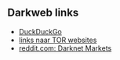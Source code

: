 ## Darkweb links

- [DuckDuckGo](https://duckduckgo.com/?t=)
- [links naar TOR websites](http://hackingnewstutorials.com/huge-list-of-darknet-deep-web-hidden-websites-2017)
- [reddit.com: Darknet Markets](https://www.reddit.com/r/DarkNetMarkets)